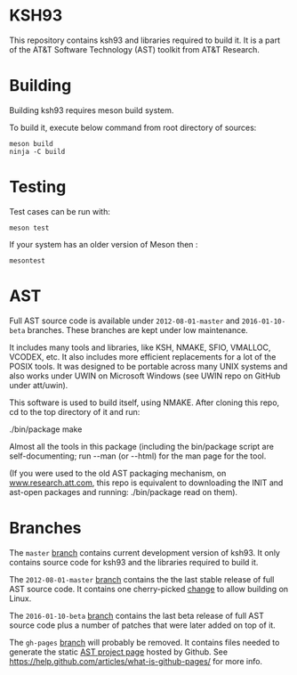 KSH93
===

This repository contains ksh93 and libraries required to build it. It is a 
part of the AT&amp;T Software Technology (AST) toolkit from AT&amp;T Research.

Building
===
Building ksh93 requires meson build system.

To build it, execute below command from root directory of sources:

```
meson build
ninja -C build
```

Testing
===

Test cases can be run with:

```
meson test
```

If your system has an older version of Meson then :

```
mesontest
```

AST
===
Full AST source code is available under `2012-08-01-master` and `2016-01-10-beta`
branches. These branches are kept under low maintenance.

It includes many tools and libraries, like KSH, NMAKE, SFIO, VMALLOC, VCODEX,
etc. It also includes more efficient replacements for a lot of the POSIX tools.
It was designed to be portable across many UNIX systems and also works
under UWIN on Microsoft Windows (see UWIN repo on GitHub under att/uwin).

This software is used to build itself, using NMAKE.
After cloning this repo, cd to the top directory of it and run:

./bin/package make

Almost all the tools in this package (including the bin/package script are
self-documenting; run <tool> --man (or --html) for the man page for the tool.

(If you were used to the old AST packaging mechanism, on www.research.att.com,
this repo is equivalent to downloading the INIT and ast-open packages and
running: ./bin/package read on them).

Branches
========

The `master` [branch](https://github.com/att/ast/commits/master) contains current development version of ksh93. It only contains source code for ksh93 and the libraries required to build it.

The `2012-08-01-master` [branch](https://github.com/att/ast/commits/2012-08-01-master) contains the the last stable release of full AST source code. It contains one cherry-picked [change](https://github.com/att/ast/commit/e79c29295092fe2b2282d134e2b7cce32ec9dcac) to allow building on Linux.

The `2016-01-10-beta` [branch](https://github.com/att/ast/commits/2016-01-10-beta) contains the last beta release of full AST source code plus a number of patches that were later added on top of it.

The `gh-pages` [branch](https://github.com/att/ast/commits/gh-pages) will probably be removed. It contains files needed to generate the static [AST project page](https://att.github.io/ast/) hosted by Github. See https://help.github.com/articles/what-is-github-pages/ for more info.
